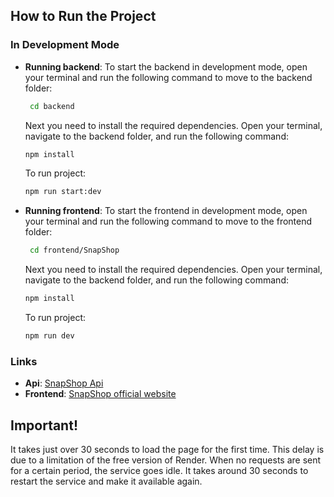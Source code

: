 ## How to Run the Project

### In Development Mode

- **Running backend**:
   To start the backend in development mode, open your terminal and run the following command to move to the backend folder:
   ```bash
    cd backend
    ```
    Next you need to install the required dependencies. Open your terminal, navigate to the backend folder, and run the following command:
    ```bash
    npm install
    ```
    To run project: 
    ```bash
    npm run start:dev
    ```

- **Running frontend**:
   To start the frontend in development mode, open your terminal and run the following command to move to the frontend folder:
   ```bash
    cd frontend/SnapShop
    ```
    Next you need to install the required dependencies. Open your terminal, navigate to the backend folder, and run the following command:
    ```bash
    npm install
    ```
    To run project: 
    ```bash
    npm run dev
    ``` 

### Links 

- **Api**: [SnapShop Api](https://snapshop-ey7u.onrender.com)
- **Frontend**: [SnapShop official website](https://snapshop-e-commerce.vercel.app/)


## Important!

It takes just over 30 seconds to load the page for the first time. This delay is due to a limitation of the free version of Render. When no requests are sent for a certain period, the service goes idle. It takes around 30 seconds to restart the service and make it available again.

